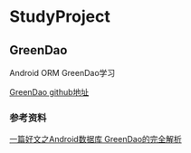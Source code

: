 # StudyProject
## GreenDao
Android ORM GreenDao学习

[GreenDao github地址](https://github.com/greenrobot/greenDAO)
### 参考资料
[一篇好文之Android数据库 GreenDao的完全解析](https://www.jianshu.com/p/53083f782ea2)
